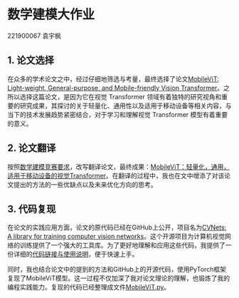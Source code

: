 # 数学建模大作业

221900067 袁宇枫

## 1. 论文选择

在众多的学术论文之中，经过仔细地筛选与考量，最终选择了论文[MobileViT: Light-weight, General-purpose, and Mobile-friendly Vision Transformer](./MobileViT%20Light-weight,%20General-purpose,%20and%20Mobile-friendly%20Vision%20Transformer.pdf)。之所以选择这篇论文，是因为它在视觉 Transformer 领域有着独特的研究视角和重要的研究成果，其探讨的关于轻量化、通用性以及适用于移动设备等相关内容，与当下的技术发展趋势紧密结合，对于学习和理解视觉 Transformer 模型有着重要的意义。

## 2. 论文翻译

按照[数学建模竞赛要求](https://www.overleaf.com/read/pckcchwxhxtd#61256c)，改写翻译论文，最终成果：[MobileViT：轻量化，通用，适用于移动设备的视觉Transformer](./MobileViT_轻量化_通用_适用于移动设备的视觉Transformer.pdf)。在翻译的过程中，我也在文中增添了对该论文提出的方法的一些优缺点以及未来优化方向的思考。

## 3. 代码复现

在论文的实践应用方面，论文的原代码已经在GitHub上公开，项目名为[CVNets: A library for training computer vision networks](https://github.com/apple/ml-cvnets)。这个开源项目为计算机视觉网络的训练提供了一个强大的工具库。为了更好地理解和应用这些代码，我提供了一份详细的[代码链接与使用说明](./代码链接与使用说明.pdf)，便于快速上手。

同时，我也结合论文中的提到的方法和GitHub上的开源代码，使用PyTorch框架复现了MobileViT模型。这一过程不仅加深了我对论文理论的理解，也锻炼了我的编程实践能力。复现的代码已经整理成文件[MobileViT.py](./MobileViT.py)。
